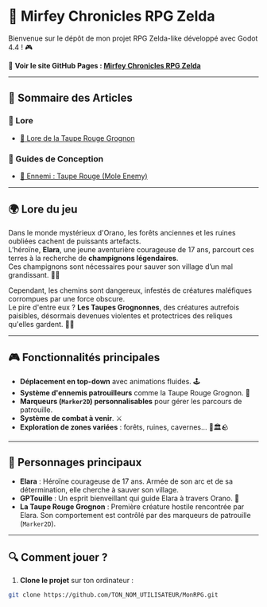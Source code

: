 # 🌌 Mirfey Chronicles RPG Zelda

Bienvenue sur le dépôt de mon projet RPG Zelda-like développé avec Godot 4.4 ! 🎮

🔗 **Voir le site GitHub Pages : [Mirfey Chronicles RPG Zelda](https://lysdora.github.io/mirfey-chronicles-rpg-zelda/)**

---



## 📂 Sommaire des Articles

### 📜 Lore
- [🦦 Lore de la Taupe Rouge Grognon](./articles/lore_taupe_rouge.md)

### 📝 Guides de Conception
- [📄 Ennemi : Taupe Rouge (Mole Enemy)](./articles/mole_enemy.md)


---

## 🌍 **Lore du jeu**

Dans le monde mystérieux d'Orano, les forêts anciennes et les ruines oubliées cachent de puissants artefacts.  
L’héroïne, **Elara**, une jeune aventurière courageuse de 17 ans, parcourt ces terres à la recherche de **champignons légendaires**.  
Ces champignons sont nécessaires pour sauver son village d’un mal grandissant. 🌱✨

Cependant, les chemins sont dangereux, infestés de créatures maléfiques corrompues par une force obscure.  
Le pire d'entre eux ? **Les Taupes Grognonnes**, des créatures autrefois paisibles, désormais devenues violentes et protectrices des reliques qu'elles gardent. 🦦😈

---

## 🎮 **Fonctionnalités principales**

- **Déplacement en top-down** avec animations fluides. 🕹️
- **Système d'ennemis patrouilleurs** comme la Taupe Rouge Grognon. 🦦
- **Marqueurs (`Marker2D`) personnalisables** pour gérer les parcours de patrouille.
- **Système de combat à venir**. ⚔️
- **Exploration de zones variées** : forêts, ruines, cavernes... 🌳🏛️🪨

---

## 🦦 **Personnages principaux**

- **Elara** : Héroïne courageuse de 17 ans. Armée de son arc et de sa détermination, elle cherche à sauver son village.
- **GPTouille** : Un esprit bienveillant qui guide Elara à travers Orano. 🐉
- **La Taupe Rouge Grognon** : Première créature hostile rencontrée par Elara. Son comportement est contrôlé par des marqueurs de patrouille (`Marker2D`).

---

## 🔍 **Comment jouer ?**

1. **Clone le projet** sur ton ordinateur :

```bash
git clone https://github.com/TON_NOM_UTILISATEUR/MonRPG.git

```
